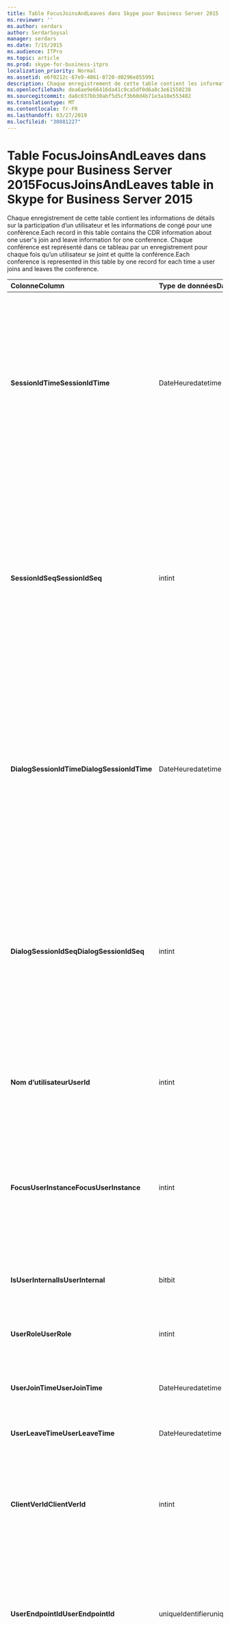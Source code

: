 ```yaml
---
title: Table FocusJoinsAndLeaves dans Skype pour Business Server 2015
ms.reviewer: ''
ms.author: serdars
author: SerdarSoysal
manager: serdars
ms.date: 7/15/2015
ms.audience: ITPro
ms.topic: article
ms.prod: skype-for-business-itpro
localization_priority: Normal
ms.assetid: e6f0212c-67e9-4061-8720-d0296e855991
description: Chaque enregistrement de cette table contient les informations de détails sur la participation d’un utilisateur et les informations de congé pour une conférence. Chaque conférence est représenté dans ce tableau par un enregistrement pour chaque fois qu’un utilisateur se joint et quitte la conférence.
ms.openlocfilehash: dea6ae9e66416da41c9ca5df0d6a8c3e61550238
ms.sourcegitcommit: da8c037bb30abf5d5cf3b60d4b71e3a10e553402
ms.translationtype: MT
ms.contentlocale: fr-FR
ms.lasthandoff: 03/27/2019
ms.locfileid: "30881227"
---
```

# <a name="focusjoinsandleaves-table-in-skype-for-business-server-2015"></a><span data-ttu-id="98daf-104">Table FocusJoinsAndLeaves dans Skype pour Business Server 2015</span><span class="sxs-lookup"><span data-stu-id="98daf-104">FocusJoinsAndLeaves table in Skype for Business Server 2015</span></span>
 
<span data-ttu-id="98daf-105">Chaque enregistrement de cette table contient les informations de détails sur la participation d’un utilisateur et les informations de congé pour une conférence.</span><span class="sxs-lookup"><span data-stu-id="98daf-105">Each record in this table contains the CDR information about one user's join and leave information for one conference.</span></span> <span data-ttu-id="98daf-106">Chaque conférence est représenté dans ce tableau par un enregistrement pour chaque fois qu’un utilisateur se joint et quitte la conférence.</span><span class="sxs-lookup"><span data-stu-id="98daf-106">Each conference is represented in this table by one record for each time a user joins and leaves the conference.</span></span>
  
|<span data-ttu-id="98daf-107">**Colonne**</span><span class="sxs-lookup"><span data-stu-id="98daf-107">**Column**</span></span>|<span data-ttu-id="98daf-108">**Type de données**</span><span class="sxs-lookup"><span data-stu-id="98daf-108">**Data Type**</span></span>|<span data-ttu-id="98daf-109">**Clé/Index**</span><span class="sxs-lookup"><span data-stu-id="98daf-109">**Key/Index**</span></span>|<span data-ttu-id="98daf-110">**Détails**</span><span class="sxs-lookup"><span data-stu-id="98daf-110">**Details**</span></span>|
|:-----|:-----|:-----|:-----|
|<span data-ttu-id="98daf-111">**SessionIdTime**</span><span class="sxs-lookup"><span data-stu-id="98daf-111">**SessionIdTime**</span></span> <br/> |<span data-ttu-id="98daf-112">DateHeure</span><span class="sxs-lookup"><span data-stu-id="98daf-112">datetime</span></span>  <br/> |<span data-ttu-id="98daf-113">Primaire, étrangère</span><span class="sxs-lookup"><span data-stu-id="98daf-113">Primary, Foreign</span></span>  <br/> |<span data-ttu-id="98daf-114">Heure de l’instance de la conférence.</span><span class="sxs-lookup"><span data-stu-id="98daf-114">Time of conference instance.</span></span> <span data-ttu-id="98daf-115">Utilisé en conjonction avec **SessionIdSeq** pour identifier de manière unique une instance de la conférence.</span><span class="sxs-lookup"><span data-stu-id="98daf-115">Used in conjunction with **SessionIdSeq** to uniquely identify a conference instance.</span></span> <span data-ttu-id="98daf-116">Consultez le [tableau des conférences dans Skype pour Business Server 2015](conferences.md) pour plus d’informations.</span><span class="sxs-lookup"><span data-stu-id="98daf-116">See the [Conferences table in Skype for Business Server 2015](conferences.md) for more information.</span></span> <br/> |
|<span data-ttu-id="98daf-117">**SessionIdSeq**</span><span class="sxs-lookup"><span data-stu-id="98daf-117">**SessionIdSeq**</span></span> <br/> |<span data-ttu-id="98daf-118">int</span><span class="sxs-lookup"><span data-stu-id="98daf-118">int</span></span>  <br/> |<span data-ttu-id="98daf-119">Primaire, étrangère</span><span class="sxs-lookup"><span data-stu-id="98daf-119">Primary, Foreign</span></span>  <br/> |<span data-ttu-id="98daf-120">Numéro d’identification pour identifier l’instance de la conférence.</span><span class="sxs-lookup"><span data-stu-id="98daf-120">ID number to identify the conference instance.</span></span> <span data-ttu-id="98daf-121">Utilisé conjointement avec **SessionIdTime** pour identifier de manière unique une instance de la conférence.</span><span class="sxs-lookup"><span data-stu-id="98daf-121">Used in conjunction with **SessionIdTime** to uniquely identify a conference instance.</span></span> <span data-ttu-id="98daf-122">Consultez le [tableau des conférences dans Skype pour Business Server 2015](conferences.md) pour plus d’informations.</span><span class="sxs-lookup"><span data-stu-id="98daf-122">See the [Conferences table in Skype for Business Server 2015](conferences.md) for more information.</span></span> <br/> |
|<span data-ttu-id="98daf-123">**DialogSessionIdTime**</span><span class="sxs-lookup"><span data-stu-id="98daf-123">**DialogSessionIdTime**</span></span> <br/> |<span data-ttu-id="98daf-124">DateHeure</span><span class="sxs-lookup"><span data-stu-id="98daf-124">datetime</span></span>  <br/> |<span data-ttu-id="98daf-125">Primaire, étrangère</span><span class="sxs-lookup"><span data-stu-id="98daf-125">Primary, Foreign</span></span>  <br/> |<span data-ttu-id="98daf-126">Heure de la demande de session.</span><span class="sxs-lookup"><span data-stu-id="98daf-126">Time of session request.</span></span> <span data-ttu-id="98daf-127">Utilisé en conjonction avec **SessionIdSeq** pour identifier de manière unique une session.</span><span class="sxs-lookup"><span data-stu-id="98daf-127">Used in conjunction with **SessionIdSeq** to uniquely identify a session.</span></span> <span data-ttu-id="98daf-128">Consultez le [tableau dans Skype pour Business Server 2015 des boîtes de dialogue](dialogs.md) pour plus d’informations.</span><span class="sxs-lookup"><span data-stu-id="98daf-128">See the [Dialogs table in Skype for Business Server 2015](dialogs.md) for more information.</span></span> <br/> |
|<span data-ttu-id="98daf-129">**DialogSessionIdSeq**</span><span class="sxs-lookup"><span data-stu-id="98daf-129">**DialogSessionIdSeq**</span></span> <br/> |<span data-ttu-id="98daf-130">int</span><span class="sxs-lookup"><span data-stu-id="98daf-130">int</span></span>  <br/> |<span data-ttu-id="98daf-131">Primaire, étrangère</span><span class="sxs-lookup"><span data-stu-id="98daf-131">Primary, Foreign</span></span>  <br/> |<span data-ttu-id="98daf-132">Numéro d’identification pour identifier la session.</span><span class="sxs-lookup"><span data-stu-id="98daf-132">ID number to identify the session.</span></span> <span data-ttu-id="98daf-133">Utilisé conjointement avec **SessionIdTime** pour identifier de manière unique une session.</span><span class="sxs-lookup"><span data-stu-id="98daf-133">Used in conjunction with **SessionIdTime** to uniquely identify a session.</span></span> <span data-ttu-id="98daf-134">consultez le [tableau dans Skype pour Business Server 2015 des boîtes de dialogue](dialogs.md) pour plus d’informations.</span><span class="sxs-lookup"><span data-stu-id="98daf-134">see the [Dialogs table in Skype for Business Server 2015](dialogs.md) for more information.</span></span> <br/> |
|<span data-ttu-id="98daf-135">**Nom d’utilisateur**</span><span class="sxs-lookup"><span data-stu-id="98daf-135">**UserId**</span></span> <br/> |<span data-ttu-id="98daf-136">int</span><span class="sxs-lookup"><span data-stu-id="98daf-136">int</span></span>  <br/> |<span data-ttu-id="98daf-137">Étrangère</span><span class="sxs-lookup"><span data-stu-id="98daf-137">Foreign</span></span>  <br/> |<span data-ttu-id="98daf-138">Numéro unique identifiant cet utilisateur, référencé à partir de la [table des utilisateurs](users.md).</span><span class="sxs-lookup"><span data-stu-id="98daf-138">Unique number identifying this user, referenced from the [Users table](users.md).</span></span>  <br/> |
|<span data-ttu-id="98daf-139">**FocusUserInstance**</span><span class="sxs-lookup"><span data-stu-id="98daf-139">**FocusUserInstance**</span></span> <br/> |<span data-ttu-id="98daf-140">int</span><span class="sxs-lookup"><span data-stu-id="98daf-140">int</span></span>  <br/> ||<span data-ttu-id="98daf-141">Si un utilisateur est connecté plusieurs ordinateurs ou périphériques en même temps, **UserInstance** sert à identifier de manière unique la combinaison utilisateur/périphérique.</span><span class="sxs-lookup"><span data-stu-id="98daf-141">If a user is logged on at multiple computers or devices at the same time, **UserInstance** is used to uniquely identify the user/device combination.</span></span> <br/> |
|<span data-ttu-id="98daf-142">**IsUserInternal**</span><span class="sxs-lookup"><span data-stu-id="98daf-142">**IsUserInternal**</span></span> <br/> |<span data-ttu-id="98daf-143">bit</span><span class="sxs-lookup"><span data-stu-id="98daf-143">bit</span></span>  <br/> | <br/> |<span data-ttu-id="98daf-144">Si l’utilisateur connecté en interne ou non.</span><span class="sxs-lookup"><span data-stu-id="98daf-144">Whether the user logged on from internal or not.</span></span>  <br/> |
|<span data-ttu-id="98daf-145">**UserRole**</span><span class="sxs-lookup"><span data-stu-id="98daf-145">**UserRole**</span></span> <br/> |<span data-ttu-id="98daf-146">int</span><span class="sxs-lookup"><span data-stu-id="98daf-146">int</span></span>  <br/> | <br/> |<span data-ttu-id="98daf-147">Rôle de cet utilisateur à la conférence, tel que présentateur ou participant.</span><span class="sxs-lookup"><span data-stu-id="98daf-147">This user's role in the conference, such as Presenter or Attendee.</span></span>  <br/> |
|<span data-ttu-id="98daf-148">**UserJoinTime**</span><span class="sxs-lookup"><span data-stu-id="98daf-148">**UserJoinTime**</span></span> <br/> |<span data-ttu-id="98daf-149">DateHeure</span><span class="sxs-lookup"><span data-stu-id="98daf-149">datetime</span></span>  <br/> | <br/> |<span data-ttu-id="98daf-150">Heure à laquelle que cet utilisateur rejoint la conférence.</span><span class="sxs-lookup"><span data-stu-id="98daf-150">The time this user joins the conference.</span></span>  <br/> |
|<span data-ttu-id="98daf-151">**UserLeaveTime**</span><span class="sxs-lookup"><span data-stu-id="98daf-151">**UserLeaveTime**</span></span> <br/> |<span data-ttu-id="98daf-152">DateHeure</span><span class="sxs-lookup"><span data-stu-id="98daf-152">datetime</span></span>  <br/> | <br/> |<span data-ttu-id="98daf-153">Heure à laquelle que cet utilisateur quitte la conférence.</span><span class="sxs-lookup"><span data-stu-id="98daf-153">The time this user leaves the conference.</span></span>  <br/> |
|<span data-ttu-id="98daf-154">**ClientVerId**</span><span class="sxs-lookup"><span data-stu-id="98daf-154">**ClientVerId**</span></span> <br/> |<span data-ttu-id="98daf-155">int</span><span class="sxs-lookup"><span data-stu-id="98daf-155">int</span></span>  <br/> |<span data-ttu-id="98daf-156">Étrangère</span><span class="sxs-lookup"><span data-stu-id="98daf-156">Foreign</span></span>  <br/> |<span data-ttu-id="98daf-157">Version du logiciel client de l’utilisateur, référencée dans la [table ClientVersions dans Skype pour Business Server 2015](clientversions.md).</span><span class="sxs-lookup"><span data-stu-id="98daf-157">Version of the user's client software, referenced to the [ClientVersions table in Skype for Business Server 2015](clientversions.md).</span></span>  <br/> |
|<span data-ttu-id="98daf-158">**UserEndpointId**</span><span class="sxs-lookup"><span data-stu-id="98daf-158">**UserEndpointId**</span></span> <br/> |<span data-ttu-id="98daf-159">uniqueIdentifier</span><span class="sxs-lookup"><span data-stu-id="98daf-159">uniqueIdentifier</span></span>  <br/> ||<span data-ttu-id="98daf-160">Identificateur global unique (GUID) du point de terminaison utilisé dans la conférence.</span><span class="sxs-lookup"><span data-stu-id="98daf-160">Globally unique identifier (GUID) of the endpoint used in the conference.</span></span>  <br/> <span data-ttu-id="98daf-161">Ce champ est une nouveauté dans Microsoft Lync Server 2013.</span><span class="sxs-lookup"><span data-stu-id="98daf-161">This field was introduced in Microsoft Lync Server 2013.</span></span>  <br/> |
|<span data-ttu-id="98daf-162">**Heure de dernière modification**</span><span class="sxs-lookup"><span data-stu-id="98daf-162">**LastModifiedTime**</span></span> <br/> |<span data-ttu-id="98daf-163">DateTime</span><span class="sxs-lookup"><span data-stu-id="98daf-163">Datetime</span></span>  <br/> ||<span data-ttu-id="98daf-164">Pour une utilisation interne par le service de surveillance.</span><span class="sxs-lookup"><span data-stu-id="98daf-164">For internal use by the Monitoring service.</span></span>  <br/> <span data-ttu-id="98daf-165">Ce champ est une nouveauté dans Skype pour Business Server 2015.</span><span class="sxs-lookup"><span data-stu-id="98daf-165">This field was introduced in Skype for Business Server 2015.</span></span>  <br/> |
   

